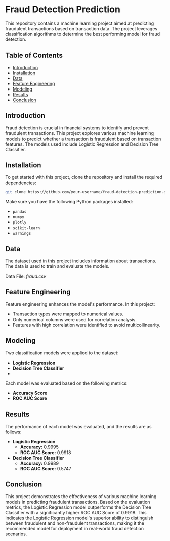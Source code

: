 # Fraud Detection Prediction

This repository contains a machine learning project aimed at predicting fraudulent transactions based on transaction data. The project leverages classification algorithms to determine the best performing model for fraud detection.

## Table of Contents
- [Introduction](#introduction)
- [Installation](#installation)
- [Data](#data)
- [Feature Engineering](#feature-engineering)
- [Modeling](#modeling)
- [Results](#results)
- [Conclusion](#conclusion)

## Introduction
Fraud detection is crucial in financial systems to identify and prevent fraudulent transactions. This project explores various machine learning models to predict whether a transaction is fraudulent based on transaction features. The models used include Logistic Regression and Decision Tree Classifier.

## Installation
To get started with this project, clone the repository and install the required dependencies:

```bash
git clone https://github.com/your-username/fraud-detection-prediction.git
```

Make sure you have the following Python packages installed:
- `pandas`
- `numpy`
- `plotly`
- `scikit-learn`
- `warnings`

## Data

The dataset used in this project includes information about transactions. The data is used to train and evaluate the models.

Data File: *fraud.csv*

## Feature Engineering

Feature engineering enhances the model's performance. In this project:
- Transaction types were mapped to numerical values.
- Only numerical columns were used for correlation analysis.
- Features with high correlation were identified to avoid multicollinearity.

## Modeling

Two classification models were applied to the dataset:
- **Logistic Regression**
- **Decision Tree Classifier**
- 
Each model was evaluated based on the following metrics:
- **Accuracy Score**
- **ROC AUC Score**

## Results

The performance of each model was evaluated, and the results are as follows:

- **Logistic Regression**
  - **Accuracy:** 0.9995
  - **ROC AUC Score:** 0.9918
- **Decision Tree Classifier**
  - **Accuracy:** 0.9989
  - **ROC AUC Score:** 0.5747

## Conclusion

This project demonstrates the effectiveness of various machine learning models in predicting fraudulent transactions. Based on the evaluation metrics, the Logistic Regression model outperforms the Decision Tree Classifier with a significantly higher ROC AUC Score of 0.9918. This indicates the Logistic Regression model's superior ability to distinguish between fraudulent and non-fraudulent transactions, making it the recommended model for deployment in real-world fraud detection scenarios.
